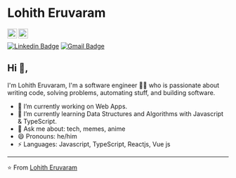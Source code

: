 # Lohith Eruvaram  

<a href="https://www.linkedin.com/in/lohith-reddy-7b7a22172/">
  <img align="left" alt="Lohith Linkdein" width="22px" src="https://cdn.jsdelivr.net/npm/simple-icons@v3/icons/linkedin.svg" />
</a>
<a href="https://github.com/lohith-3">
  <img align="left" alt="Lohith Github" width="22px" src="https://cdn.jsdelivr.net/npm/simple-icons@v3/icons/github.svg" />
</a>
<br />

[![Linkedin Badge](https://img.shields.io/badge/-LohithEruvaram-blue?style=flat-square&logo=Linkedin&logoColor=white&link=https://www.linkedin.com/in/lohith-reddy-7b7a22172/)](https://www.linkedin.com/in/lohith-reddy-7b7a22172/) [![Gmail Badge](https://img.shields.io/badge/-lohithreddy.e@gmail.com-c14438?style=flat-square&logo=Gmail&logoColor=white&link=mailto:lohithreddy.e@gmail.com)](mailto:lohithreddy.e@gmail.com)

## Hi 👋, 
I'm Lohith Eruvaram, I'm a software engineer 👨‍💻 who is passionate about writing code, solving problems, automating stuff, and building software.

- 🔭 I’m currently working on Web Apps.
- 🌱 I’m currently learning Data Structures and Algorithms with Javascript & TypeScript.
- 💬 Ask me about: tech, memes, anime
- 😄 Pronouns: he/him
- ⚡ Languages: Javascript, TypeScript, Reactjs, Vue js

---
⭐️ From [Lohith Eruvaram](https://github.com/lohith-3)
